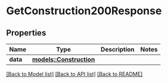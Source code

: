 # GetConstruction200Response

## Properties

Name | Type | Description | Notes
------------ | ------------- | ------------- | -------------
**data** | [**models::Construction**](Construction.md) |  | 

[[Back to Model list]](../README.md#documentation-for-models) [[Back to API list]](../README.md#documentation-for-api-endpoints) [[Back to README]](../README.md)


